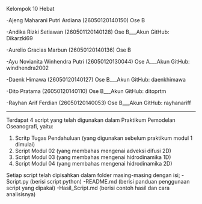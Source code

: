 Kelompok 10 Hebat

-Ajeng Maharani Putri Ardiana (26050120140150) Ose B

-Andika Rizki Setiawan (260501120140128) Ose B___Akun GitHub: Dikarzki69

-Aurelio Gracias Marbun (26050120140136) Ose B

-Ayu Novianita Winhendra Putri (26050120130044) Ose A___Akun GitHub: windhendra2002

-Daenk Himawa (26050120140127) Ose B___Akun GitHub: daenkhimawa

-Dito Pratama (26050120140110) Ose B___Akun GitHub: ditoprtm

-Rayhan Arif Ferdian (26050120140053) Ose B___Akun GitHub: rayhanariff


-----------------------------------------------------------------------------------
Terdapat 4 script yang telah digunakan dalam Praktikum Pemodelan Oseanografi, yaitu:
1. Scritp Tugas Pendahuluan (yang digunakan sebelum praktikum modul 1 dimulai)
2. Script Modul 02 (yang membahas mengenai adveksi difusi 2D)
3. Script Modul 03 (yang membahas mengenai hidrodinamika 1D)
4. Script Modul 04 (yang membahas mengenai hidrodinamika 2D)

Setiap script telah dipisahkan dalam folder masing-masing dengan isi;
-Script.py (berisi script python)
-README.md (berisi panduan penggunaan script yang dipakai)
-Hasil_Script.md (berisi contoh hasil dan cara analisisnya)
